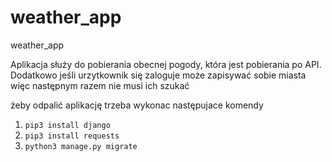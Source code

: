 # weather_app
weather_app

Aplikacja służy do pobierania obecnej pogody, która jest pobierania po API.
Dodatkowo jeśli urzytkownik się zaloguje może zapisywać sobie miasta więc następnym razem nie musi ich szukać

żeby odpalić aplikację trzeba wykonac następujace komendy

1. ```pip3 install django```
2. ```pip3 install requests```
3. ```python3 manage.py migrate```
